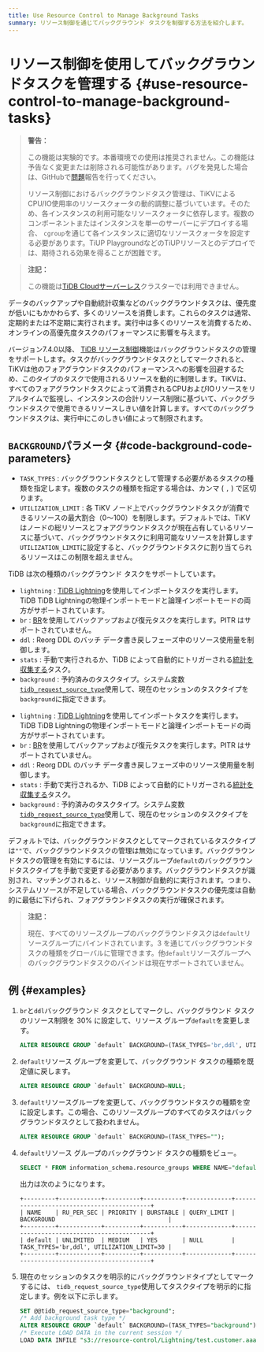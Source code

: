 ```yaml
---
title: Use Resource Control to Manage Background Tasks
summary: リソース制御を通じてバックグラウンド タスクを制御する方法を紹介します。
---
```


# リソース制御を使用してバックグラウンドタスクを管理する {#use-resource-control-to-manage-background-tasks}

> **警告：**
>
> この機能は実験的です。本番環境での使用は推奨されません。この機能は予告なく変更または削除される可能性があります。バグを発見した場合は、GitHubで[問題](https://docs.pingcap.com/tidb/stable/support)報告を行ってください。
>
> リソース制御におけるバックグラウンドタスク管理は、TiKVによるCPU/IO使用率のリソースクォータの動的調整に基づいています。そのため、各インスタンスの利用可能なリソースクォータに依存します。複数のコンポーネントまたはインスタンスを単一のサーバーにデプロイする場合、 `cgroup`を通じて各インスタンスに適切なリソースクォータを設定する必要があります。TiUP PlaygroundなどのTiUPリソースとのデプロイでは、期待される効果を得ることが困難です。

> **注記：**
>
> この機能は[TiDB Cloudサーバーレス](https://docs.pingcap.com/tidbcloud/select-cluster-tier#tidb-cloud-serverless)クラスターでは利用できません。

データのバックアップや自動統計収集などのバックグラウンドタスクは、優先度が低いにもかかわらず、多くのリソースを消費します。これらのタスクは通常、定期的または不定期に実行されます。実行中は多くのリソースを消費するため、オンラインの高優先度タスクのパフォーマンスに影響を与えます。

バージョン7.4.0以降、 [TiDB リソース制御](/tidb-resource-control-ru-groups.md)機能はバックグラウンドタスクの管理をサポートします。タスクがバックグラウンドタスクとしてマークされると、TiKVは他のフォアグラウンドタスクのパフォーマンスへの影響を回避するため、このタイプのタスクで使用されるリソースを動的に制限します。TiKVは、すべてのフォアグラウンドタスクによって消費されるCPUおよびIOリソースをリアルタイムで監視し、インスタンスの合計リソース制限に基づいて、バックグラウンドタスクで使用できるリソースしきい値を計算します。すべてのバックグラウンドタスクは、実行中にこのしきい値によって制限されます。

## <code>BACKGROUND</code>パラメータ {#code-background-code-parameters}

-   `TASK_TYPES` : バックグラウンドタスクとして管理する必要があるタスクの種類を指定します。複数のタスクの種類を指定する場合は、カンマ ( `,` ) で区切ります。
-   `UTILIZATION_LIMIT` : 各 TiKV ノード上でバックグラウンドタスクが消費できるリソースの最大割合（0～100）を制限します。デフォルトでは、TiKV はノードの総リソースとフォアグラウンドタスクが現在占有しているリソースに基づいて、バックグラウンドタスクに利用可能なリソースを計算します`UTILIZATION_LIMIT`に設定すると、バックグラウンドタスクに割り当てられるリソースはこの制限を超えません。

TiDB は次の種類のバックグラウンド タスクをサポートしています。

<CustomContent platform="tidb">

-   `lightning` : [TiDB Lightning](/tidb-lightning/tidb-lightning-overview.md)を使用してインポートタスクを実行します。TiDB TiDB Lightningの物理インポートモードと論理インポートモードの両方がサポートされています。
-   `br` : [BR](/br/backup-and-restore-overview.md)を使用してバックアップおよび復元タスクを実行します。PITR はサポートされていません。
-   `ddl` : Reorg DDL のバッチ データ書き戻しフェーズ中のリソース使用量を制御します。
-   `stats` : 手動で実行されるか、TiDB によって自動的にトリガーされる[統計を収集する](/statistics.md#collect-statistics)タスク。
-   `background` : 予約済みのタスクタイプ。システム変数[`tidb_request_source_type`](/system-variables.md#tidb_request_source_type-new-in-v740)使用して、現在のセッションのタスクタイプを`background`に指定できます。

</CustomContent>

<CustomContent platform="tidb-cloud">

-   `lightning` : [TiDB Lightning](https://docs.pingcap.com/tidb/stable/tidb-lightning-overview)を使用してインポートタスクを実行します。TiDB TiDB Lightningの物理インポートモードと論理インポートモードの両方がサポートされています。
-   `br` : [BR](https://docs.pingcap.com/tidb/stable/backup-and-restore-overview)を使用してバックアップおよび復元タスクを実行します。PITR はサポートされていません。
-   `ddl` : Reorg DDL のバッチ データ書き戻しフェーズ中のリソース使用量を制御します。
-   `stats` : 手動で実行されるか、TiDB によって自動的にトリガーされる[統計を収集する](/statistics.md#collect-statistics)タスク。
-   `background` : 予約済みのタスクタイプ。システム変数[`tidb_request_source_type`](/system-variables.md#tidb_request_source_type-new-in-v740)使用して、現在のセッションのタスクタイプを`background`に指定できます。

</CustomContent>

デフォルトでは、バックグラウンドタスクとしてマークされているタスクタイプは`""`で、バックグラウンドタスクの管理は無効になっています。バックグラウンドタスクの管理を有効にするには、リソースグループ`default`のバックグラウンドタスクタイプを手動で変更する必要があります。バックグラウンドタスクが識別され、マッチングされると、リソース制御が自動的に実行されます。つまり、システムリソースが不足している場合、バックグラウンドタスクの優先度は自動的に最低に下げられ、フォアグラウンドタスクの実行が確保されます。

> **注記：**
>
> 現在、すべてのリソースグループのバックグラウンドタスクは`default`リソースグループにバインドされています。3 を通じてバックグラウンドタスクの種類をグローバルに管理できます。他`default`リソースグループへのバックグラウンドタスクのバインドは現在サポートされていません。

## 例 {#examples}

1.  `br`と`ddl`バックグラウンド タスクとしてマークし、バックグラウンド タスクのリソース制限を 30% に設定して、リソース グループ`default`を変更します。

    ```sql
    ALTER RESOURCE GROUP `default` BACKGROUND=(TASK_TYPES='br,ddl', UTILIZATION_LIMIT=30);
    ```

2.  `default`リソース グループを変更して、バックグラウンド タスクの種類を既定値に戻します。

    ```sql
    ALTER RESOURCE GROUP `default` BACKGROUND=NULL;
    ```

3.  `default`リソースグループを変更して、バックグラウンドタスクの種類を空に設定します。この場合、このリソースグループのすべてのタスクはバックグラウンドタスクとして扱われません。

    ```sql
    ALTER RESOURCE GROUP `default` BACKGROUND=(TASK_TYPES="");
    ```

4.  `default`リソース グループのバックグラウンド タスクの種類をビュー。

    ```sql
    SELECT * FROM information_schema.resource_groups WHERE NAME="default";
    ```

    出力は次のようになります。

        +---------+------------+----------+-----------+-------------+-------------------------------------------+
        | NAME    | RU_PER_SEC | PRIORITY | BURSTABLE | QUERY_LIMIT | BACKGROUND                                |
        +---------+------------+----------+-----------+-------------+-------------------------------------------+
        | default | UNLIMITED  | MEDIUM   | YES       | NULL        | TASK_TYPES='br,ddl', UTILIZATION_LIMIT=30 |
        +---------+------------+----------+-----------+-------------+-------------------------------------------+

5.  現在のセッションのタスクを明示的にバックグラウンドタイプとしてマークするには、 `tidb_request_source_type`使用してタスクタイプを明示的に指定します。例を以下に示します。

    ```sql
    SET @@tidb_request_source_type="background";
    /* Add background task type */
    ALTER RESOURCE GROUP `default` BACKGROUND=(TASK_TYPES="background");
    /* Execute LOAD DATA in the current session */
    LOAD DATA INFILE "s3://resource-control/Lightning/test.customer.aaaa.csv"
    ```
